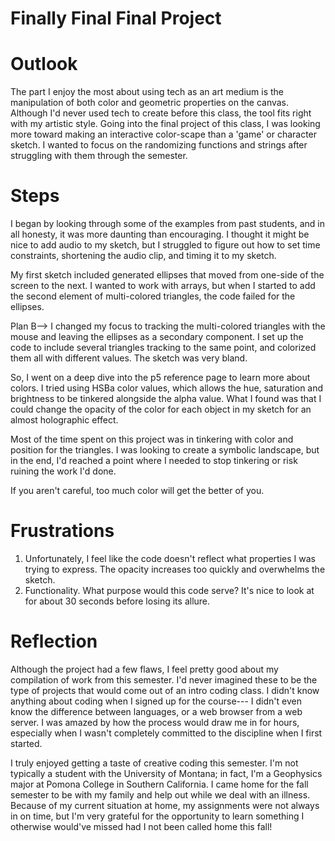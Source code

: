 # Finally Final Final Project


# Outlook
The part I enjoy the most about using tech as an art medium is the manipulation of both color and geometric properties
on the canvas. Although I'd never used tech to create before this class, the tool fits right with my artistic style.
Going into the final project of this class, I was looking more toward making an interactive color-scape than a 'game'
or character sketch. I wanted to focus on the randomizing functions and strings after struggling with them through the semester.

# Steps
I began by looking through some of the examples from past students, and in all honesty, it was more daunting than encouraging.
I thought it might be nice to add audio to my sketch, but I struggled to figure out how to set time constraints, shortening the audio
clip, and timing it to my sketch.


My first sketch included generated ellipses that moved from one-side of the screen to the next. I wanted to work with arrays, but when I
started to add the second element of multi-colored triangles, the code failed for the ellipses.


Plan B--> I changed my focus to tracking the multi-colored triangles with the mouse and leaving the ellipses as a secondary component.
I set up the code to include several triangles tracking to the same point, and colorized them all with different values.
The sketch was very bland.


So, I went on a deep dive into the p5 reference page to learn more about colors.
I tried using HSBa color values, which allows the hue, saturation and brightness to be tinkered alongside the alpha value. What I found was
that I could change the opacity of the color for each object in my sketch for an almost holographic effect.

Most of the time spent on this project was in tinkering with color and position for the triangles. I was looking to create a symbolic landscape,
but in the end, I'd reached a point where I needed to stop tinkering or risk ruining the work I'd done.

If you aren't careful, too much color will get the better of you.

# Frustrations
1. Unfortunately, I feel like the code doesn't reflect what properties I was trying to express. The opacity increases too quickly and
overwhelms the sketch.
2. Functionality. What purpose would this code serve? It's nice to look at for about 30 seconds before losing its allure.

# Reflection
Although the project had a few flaws, I feel pretty good about my compilation of work from this semester.
I'd never imagined these to be the type of projects that would come out of an intro coding class. I didn't know anything about coding when I signed
up for the course--- I didn't even know the difference between languages, or a web browser from a web server. I was amazed by how the process would
draw me in for hours, especially when I wasn't completely committed to the discipline when I first started.

I truly enjoyed getting a taste of creative coding this semester. I'm not typically a student with the University of Montana; in fact,
I'm a Geophysics major at Pomona College in Southern California. I came home for the fall semester to be with my family and help out while we deal
with an illness. Because of my current situation at home, my assignments were not always in on time, but I'm very grateful for the opportunity to learn
something I otherwise would've missed had I not been called home this fall!

